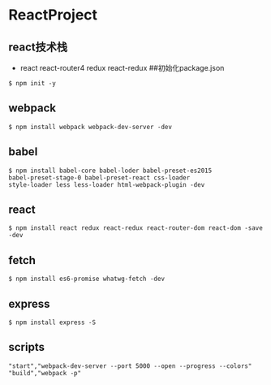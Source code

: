 # ReactProject
## react技术栈
- react react-router4 redux react-redux
##初始化package.json
````
$ npm init -y
````
## webpack
```
$ npm install webpack webpack-dev-server -dev
```
## babel
````
$ npm install babel-core babel-loder babel-preset-es2015
babel-preset-stage-0 babel-preset-react css-loader
style-loader less less-loader html-webpack-plugin -dev
````
## react
````
$ npm install react redux react-redux react-router-dom react-dom -save -dev
````
## fetch
````
$ npm install es6-promise whatwg-fetch -dev
````
## express
````
$ npm install express -S
````
## scripts
````
"start","webpack-dev-server --port 5000 --open --progress --colors"
"build","webpack -p"
````